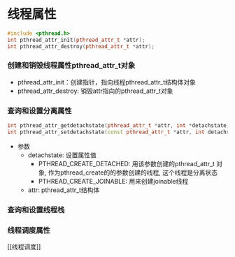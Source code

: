 # 线程属性 

```c++
#include <pthread.h>
int pthread_attr_init(pthread_attr_t *attr);
int pthread_attr_destroy(pthread_attr_t *attr);
```

### 创建和销毁线程属性pthread_attr_t对象

- pthread_attr_init：创建指针，指向线程pthread_attr_t结构体对象
- pthread_attr_destroy: 销毁attr指向的pthread_attr_t对象

### 查询和设置分离属性

```c++
int pthread_attr_getdetachstate(pthread_attr_t *attr, int *detachstate);
int pthread_attr_setdetachstate(const pthread_attr_t *attr, int detachstate);
```

- 参数
  - detachstate: 设置属性值
    - PTHREAD_CREATE_DETACHED: 用该参数创建的pthread_attr_t 对象, 作为pthread_create的的参数创建的线程, 这个线程是分离状态
    - PTHREAD_CREATE_JOINABLE: 用来创建joinable线程
  - attr: pthread_attr_t结构体
  
### 查询和设置线程栈

### 线程调度属性

[[线程调度]]
